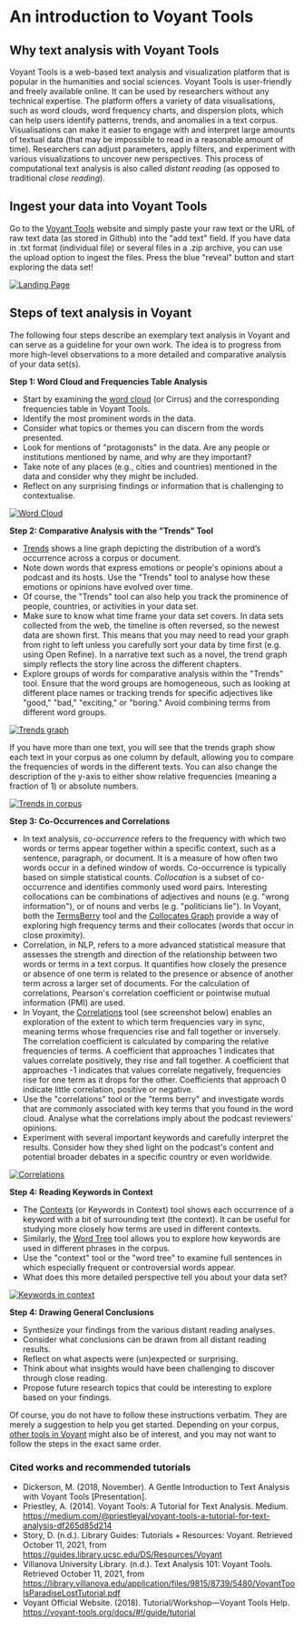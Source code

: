 # An introduction to Voyant Tools

## Why text analysis with Voyant Tools

Voyant Tools is a web-based text analysis and visualization platform that is popular in the humanities and social sciences. Voyant Tools is user-friendly and freely available online. It can be used by researchers without any technical expertise. The platform offers a variety of data visualisations, such as word clouds, word frequency charts, and dispersion plots, which can help users identify patterns, trends, and anomalies in a text corpus. Visualisations can make it easier to engage with and interpret large amounts of textual data (that may be impossible to read in a reasonable amount of time). Researchers can adjust parameters, apply filters, and experiment with various visualizations to uncover new perspectives. This process of computational text analysis is also called *distant reading* (as opposed to traditional *close reading*).

## Ingest your data into Voyant Tools

Go to the [Voyant Tools](https://voyant-tools.org/) website and simply paste your raw text or the URL of raw text data (as stored in Github) into the "add text" field. If you have data in .txt format (individual file) or several files in a .zip archive, you can use the upload option to ingest the files. Press the blue "reveal" button and start exploring the data set!

[![Landing Page](../screenshots_distant_reading/Voyant_landing_page.png)](https://github.com/MonikaBarget/distant-reading/tree/main/screenshots_distant_reading/Voyant_landing_page.png)

## Steps of text analysis in Voyant

The following four steps describe an exemplary text analysis in Voyant and can serve as a guideline for your own work. The idea is to progress from more high-level observations to a more detailed and comparative analysis of your data set(s).

**Step 1: Word Cloud and Frequencies Table Analysis**

- Start by examining the [word cloud](https://voyant-tools.org/docs/#!/guide/cirrus) (or Cirrus) and the corresponding frequencies table in Voyant Tools.
- Identify the most prominent words in the data.
- Consider what topics or themes you can discern from the words presented.
- Look for mentions of "protagonists" in the data. Are any people or institutions mentioned by name, and why are they important?
- Take note of any places (e.g., cities and countries) mentioned in the data and consider why they might be included.
- Reflect on any surprising findings or information that is challenging to contextualise.

[![Word Cloud](../screenshots_distant_reading/Voyant_word_cloud.png)](https://github.com/MonikaBarget/distant-reading/tree/main/screenshots_distant_reading/Voyant_word_cloud.png)

**Step 2: Comparative Analysis with the "Trends" Tool**

- [Trends](https://voyant-tools.org/docs/#!/guide/trends) shows a line graph depicting the distribution of a word’s occurrence across a corpus or document.
- Note down words that express emotions or people's opinions about a podcast and its hosts. Use the "Trends" tool to analyse how these emotions or opinions have evolved over time.
- Of course, the "Trends" tool can also help you track the prominence of people, countries, or activities in your data set.
- Make sure to know what time frame your data set covers. In data sets collected from the web, the timeline is often reversed, so the newest data are shown first. This means that you may need to read your graph from right to left unless you carefully sort your data by time first (e.g. using Open Refine). In a narrative text such as a novel, the trend graph simply reflects the story line across the different chapters.
- Explore groups of words for comparative analysis within the "Trends" tool. Ensure that the word groups are homogeneous, such as looking at different place names or tracking trends for specific adjectives like "good," "bad," "exciting," or "boring." Avoid combining terms from different word groups.

[![Trends graph](../screenshots_distant_reading/Voyant_trends_graph_COUNTRIES.png)](https://github.com/MonikaBarget/distant-reading/tree/main/screenshots_distant_reading/Voyant_trends_graph_COUNTRIES.png)

If you have more than one text, you will see that the trends graph show each text in your corpus as one column by default, allowing you to compare the frequencies of words in the different texts. You can also change the description of the y-axis to either show relative frequencies (meaning a fraction of 1) or absolute numbers.

[![Trends in corpus](../screenshots_distant_reading/Voyant_trend-in-corpus.png)](https://github.com/MonikaBarget/distant-reading/tree/main/screenshots_distant_reading/Voyant_trend-in-corpus.png)

**Step 3: Co-Occurrences and Correlations**

- In text analysis, *co-occurrence* refers to the frequency with which two words or terms appear together within a specific context, such as a sentence, paragraph, or document. It is a measure of how often two words occur in a defined window of words. Co-occurrence is typically based on simple statistical counts. *Collocation* is a subset of co-occurrence and identifies commonly used word pairs. Interesting collocations can be combinations of adjectives and nouns (e.g. "wrong information"), or of nouns and verbs (e.g. "politicians lie"). In Voyant, both the [TermsBerry](https://voyant-tools.org/docs/#!/guide/termsberry) tool and the [Collocates Graph](https://voyant-tools.org/docs/#!/guide/collocatesgraph) provide a way of exploring high frequency terms and their collocates (words that occur in close proximity).
- Correlation, in NLP, refers to a more advanced statistical measure that assesses the strength and direction of the relationship between two words or terms in a text corpus. It quantifies how closely the presence or absence of one term is related to the presence or absence of another term across a larger set of documents. For the calculation of correlations, Pearson's correlation coefficient or pointwise mutual information (PMI) are used.
- In Voyant, the [Correlations](https://voyant-tools.org/docs/#!/guide/correlations) tool (see screenshot below) enables an exploration of the extent to which term frequencies vary in sync, meaning terms whose frequencies rise and fall together or inversely. The correlation coefficient is calculated by comparing the relative frequencies of terms. A coefficient that approaches 1 indicates that values correlate positively, they rise and fall together. A coefficient that approaches -1 indicates that values correlate negatively, frequencies rise for one term as it drops for the other. Coefficients that approach 0 indicate little correlation, positive or negative.
- Use the "correlations" tool or the "terms berry" and investigate words that are commonly associated with key terms that you found in the word cloud. Analyse what the correlations imply about the podcast reviewers' opinions.
- Experiment with several important keywords and carefully interpret the results. Consider how they shed light on the podcast's content and potential broader debates in a specific country or even worldwide.

[![Correlations](../screenshots_distant_reading/Voyant_correlations.png)](https://github.com/MonikaBarget/distant-reading/tree/main/screenshots_distant_reading/Voyant_correlations.png)

**Step 4: Reading Keywords in Context**

- The [Contexts](https://voyant-tools.org/docs/#!/guide/contexts) (or Keywords in Context) tool shows each occurrence of a keyword with a bit of surrounding text (the context). It can be useful for studying more closely how terms are used in different contexts.
- Similarly, the [Word Tree](https://voyant-tools.org/docs/#!/guide/wordtree) tool allows you to explore how keywords are used in different phrases in the corpus.
- Use the "context" tool or the "word tree" to examine full sentences in which especially frequent or controversial words appear.
- What does this more detailed perspective tell you about your data set?

[![Keywords in context](../screenshots_distant_reading/Voyant_keywords_in_context.png)](https://github.com/MonikaBarget/distant-reading/tree/main/screenshots_distant_reading/Voyant_keywords_in_context.png)

**Step 4: Drawing General Conclusions**

- Synthesize your findings from the various distant reading analyses.
- Consider what conclusions can be drawn from all distant reading results.
- Reflect on what aspects were (un)expected or surprising.
- Think about what insights would have been challenging to discover through close reading.
- Propose future research topics that could be interesting to explore based on your findings.

Of course, you do not have to follow these instructions verbatim. They are merely a suggestion to help you get started. Depending on your corpus, [other tools in Voyant](https://voyant-tools.org/docs/#!/guide/) might also be of interest, and you may not want to follow the steps in the exact same order.

### Cited works and recommended tutorials

- Dickerson, M. (2018, November). A Gentle Introduction to Text Analysis with Voyant Tools [Presentation].
- Priestley, A. (2014). Voyant Tools: A Tutorial for Text Analysis. Medium. https://medium.com/@priestleyal/voyant-tools-a-tutorial-for-text-analysis-df265d85d214
- Story, D. (n.d.). Library Guides: Tutorials + Resources: Voyant. Retrieved October 11, 2021, from https://guides.library.ucsc.edu/DS/Resources/Voyant
- Villanova University Library. (n.d.). Text Analysis 101: Voyant Tools. Retrieved October 11, 2021, from https://library.villanova.edu/application/files/9815/8739/5480/VoyantToolsParadiseLostTutorial.pdf
- Voyant Official Website. (2018). Tutorial/Workshop—Voyant Tools Help. https://voyant-tools.org/docs/#!/guide/tutorial

